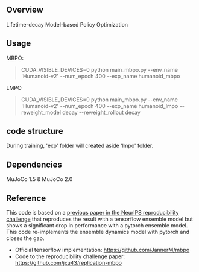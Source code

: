 ## Overview
Lifetime-decay Model-based Policy Optimization

## Usage

MBPO:
> CUDA_VISIBLE_DEVICES=0 python main_mbpo.py --env_name 'Humanoid-v2' --num_epoch 400 --exp_name humanoid_mbpo

LMPO
> CUDA_VISIBLE_DEVICES=0 python main_mbpo.py --env_name 'Humanoid-v2' --num_epoch 400 --exp_name humanoid_lmpo --reweight_model decay --reweight_rollout decay

## code structure
During training, 'exp' folder will created aside 'lmpo' folder.

## Dependencies
MuJoCo 1.5 & MuJoCo 2.0

## Reference
This code is based on a [previous paper in the NeurIPS reproducibility challenge](https://openreview.net/forum?id=rkezvT9f6r) that reproduces the result with a tensorflow ensemble model but shows a significant drop in performance with a pytorch ensemble model. 
This code re-implements the ensemble dynamics model with pytorch and closes the gap. 
* Official tensorflow implementation: https://github.com/JannerM/mbpo
* Code to the reproducibility challenge paper: https://github.com/jxu43/replication-mbpo
